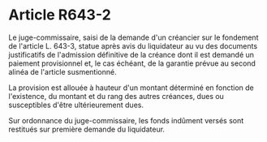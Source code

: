 # Article R643-2

Le juge-commissaire, saisi de la demande d'un créancier sur le fondement de l'article L. 643-3, statue après avis du liquidateur au vu des documents justificatifs de l'admission définitive de la créance dont il est demandé un paiement provisionnel et, le cas échéant, de la garantie prévue au second alinéa de l'article susmentionné.

La provision est allouée à hauteur d'un montant déterminé en fonction de l'existence, du montant et du rang des autres créances, dues ou susceptibles d'être ultérieurement dues.

Sur ordonnance du juge-commissaire, les fonds indûment versés sont restitués sur première demande du liquidateur.
